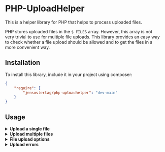 # PHP-UploadHelper
This is a helper library for PHP that helps to process uploaded files.

PHP stores uploaded files in the `$_FILES` array. However, this array is not very trivial to use for multiple file uploads. This library provides an easy way to check whether a file upload should be allowed and to get the files in a more convenient way.

## Installation
To install this library, include it in your project using composer:
```json
{
    "require": {
        "jensostertag/php-uploadhelper": "dev-main"
    }
}
```

## Usage
<details>
<summary><b>Upload a single file</b></summary>

The following example shows how to allow the upload of a single file.

Let's assume you have a form with a file input named `fileInputName`:
```html
<form method="post" enctype="multipart/form-data">
    <input type="file" name="fileInputName" id="file">
    <input type="submit" value="Upload">
</form>
```

In your PHP script that is called when the form is submitted, use the `UploadHelper` class to check whether the file upload should be allowed and to get the uploaded files:
```php
$uploadHelper = new UploadHelper();

// File Upload Options
$uploadHelper->setInputName("fileInputName") // Set the Name of the File Input
             ->setMultiple(false) // Only allow a single File
             ->setAllowedMimeTypes(["image/jpeg", "image/png"]) // Only allow JPEG and PNG Files
             ->setMaxSize(2) // Only allow Files up to 2 MiB
             ->handleUploadedFiles();

// Check if there were Errors during the Upload
if(!($uploadHelper->successful())) {
    $errors = $uploadHelper->getErrors();
    return;
}

// Get the uploaded File
$uploadedFile = $uploadHelper->getUploadedFiles();
```

If the file upload was successful, the `$uploadedFile` will be an array with the following structure:
```php
[
    [0] => [
        "name" => "file.jpeg",
        "type" => "image/jpeg",
        "tmp_name" => "/tmp/php/php1h4j1o",
        "error" => 0,
        "size" => 1024
    ]
]
```
</details>

<details>
<summary><b>Upload multiple files</b></summary>

The following example shows how to allow the upload of multiple files.

Let's assume you have a form with a file input named `fileInputName`, with the `multiple` attribute set:
```html
<form method="post" enctype="multipart/form-data">
    <input type="file" name="fileInputName" id="file" multiple>
    <input type="submit" value="Upload">
</form>
```

In your PHP script that is called when the form is submitted, use the `UploadHelper` class to check whether the file upload should be allowed and to get the uploaded files:
```php
$uploadHelper = new UploadHelper();

// File Upload Options
$uploadHelper->setInputName("fileInputName") // Set the Name of the File Input
             ->setMultiple(true) // Allow multiple Files
             ->setAllowedMimeTypes(["image/jpeg", "image/png"]) // Only allow JPEG and PNG Files
             ->setMaxSize(2) // Only allow Files up to 2 MiB
             ->handleUploadedFiles();

// Check if there were Errors during the Upload
if(!($uploadHelper->successful())) {
    $errors = $uploadHelper->getErrors();
    return;
}

// Get the uploaded Files
$uploadedFiles = $uploadHelper->getUploadedFiles();
```

If the file upload was successful, the `$uploadedFiles` will be an array with the following structure:
```php
[
    [0] => [
        "name" => "file1.jpeg",
        "type" => "image/jpeg",
        "tmp_name" => "/tmp/php/php1h4j1o",
        "error" => 0,
        "size" => 1024
    ],
    [1] => [
        "name" => "file2.jpeg",
        "type" => "image/jpeg",
        "tmp_name" => "/tmp/php/php1h4j1o",
        "error" => 0,
        "size" => 1024
    ],
    // ...
]
```
</details>

<details>
<summary><b>File upload options</b></summary>

The following options can be set for the file upload:

| Option                                         | Description                                    | Default                             |
|------------------------------------------------|------------------------------------------------|-------------------------------------|
| `setInputName(string $inputName)`              | Sets the name of the file input.               | -                                   |
| `setMultiple(bool $multiple)`                  | Sets whether multiple files should be allowed. | `false`                             |
| `setAllowedMimeTypes(array $allowedMimeTypes)` | Sets the allowed mime types.                   | `[]` (All uploads will be rejected) |
| `setMaxSize(int $maxSize)`                     | Sets the maximum size of the file in MiB.      | `∞` (No maximum size)               |
</details>

<details>
<summary><b>Upload errors</b></summary>

You can check whether there were errors during the file upload with the `successful()` method. It returns `true` if there were no errors and `false` if there was at least one error.

Errors that occur during the file upload can be retrieved with the `getErrors()` method. It returns them as Enum values of the `UploadError` class. There are the following errors:

| Error                     | Code | Description                                                                            |
|---------------------------|------|----------------------------------------------------------------------------------------|
| `UPLOAD_ERR_NOT_UPLOADED` | `0` | The file was not uploaded via HTTP POST or the PHP upload error is not `UPLOAD_ERR_OK`. |
| `UPLOAD_ERR_TYPE`         | `1` | The file type is not allowed.                                                           |
| `UPLOAD_ERR_SIZE`         | `2` | The file size is too large.                                                             |
| `UPLOAD_ERR_MULTIPLE`     | `3` | Multiple files were uploaded, but only a single file is allowed.                        |
</details>
